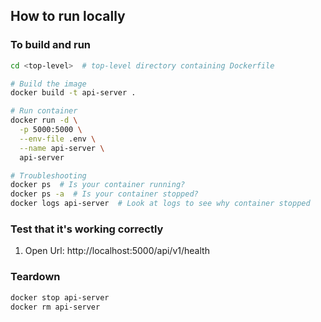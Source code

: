 ## How to run locally

### To build and run
```sh
cd <top-level>  # top-level directory containing Dockerfile

# Build the image
docker build -t api-server .

# Run container
docker run -d \
  -p 5000:5000 \
  --env-file .env \
  --name api-server \
  api-server

# Troubleshooting
docker ps  # Is your container running?
docker ps -a  # Is your container stopped?
docker logs api-server  # Look at logs to see why container stopped
```

### Test that it's working correctly
1. Open Url: http://localhost:5000/api/v1/health


### Teardown
```sh
docker stop api-server
docker rm api-server
```